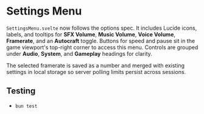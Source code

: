 # Settings Menu

`SettingsMenu.svelte` now follows the options spec. It includes Lucide icons,
labels, and tooltips for **SFX Volume**, **Music Volume**, **Voice Volume**,
**Framerate**, and an **Autocraft** toggle. Buttons for speed and pause sit in
the game viewport's top-right corner to access this menu. Controls are grouped
under **Audio**, **System**, and **Gameplay** headings for clarity.

The selected framerate is saved as a number and merged with existing settings in local storage so server polling limits persist across sessions.

## Testing
- `bun test`
